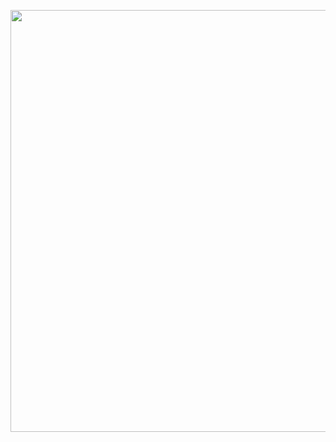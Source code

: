 <p align="center">
    <img src="https://github.com/carlos-santiago-2017/LoadingAwebSiteWithWebKitView/blob/master/1.png" width="675">
</p>
